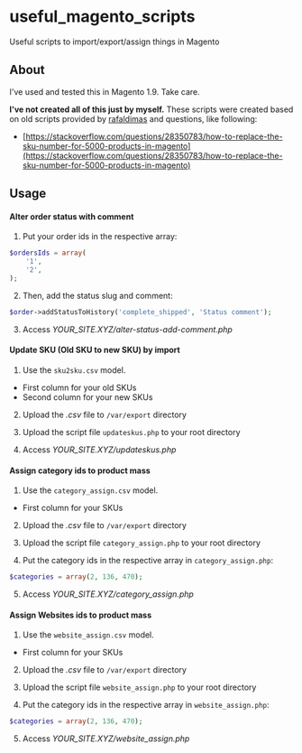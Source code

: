 # useful_magento_scripts
Useful scripts to import/export/assign things in Magento 

## About
I've used and tested this in Magento 1.9. Take care.

**I've not created all of this just by myself.** These scripts were created based on old scripts provided by [rafaldimas](https://github.com/rafaeldimas) and questions, like following: 
* [https://stackoverflow.com/questions/28350783/how-to-replace-the-sku-number-for-5000-products-in-magento](https://stackoverflow.com/questions/28350783/how-to-replace-the-sku-number-for-5000-products-in-magento)

## Usage

#### Alter order status with comment

1. Put your order ids in the respective array:

```php
$ordersIds = array(
    '1',
    '2',
);
```

2. Then, add the status slug and comment: 

```php
$order->addStatusToHistory('complete_shipped', 'Status comment');
```

3. Access *YOUR_SITE.XYZ/alter-status-add-comment.php*

#### Update SKU (Old SKU to new SKU) by import

1. Use the <code>sku2sku.csv</code> model. 
* First column for your old SKUs
* Second column for your new SKUs

2. Upload the *.csv* file to <code>/var/export</code> directory

3. Upload the script file <code>updateskus.php</code> to your root directory

4. Access *YOUR_SITE.XYZ/updateskus.php*

#### Assign category ids to product mass

1. Use the <code>category_assign.csv</code> model. 
* First column for your SKUs

2. Upload the *.csv* file to <code>/var/export</code> directory

3. Upload the script file <code>category_assign.php</code> to your root directory

4. Put the category ids in the respective array in <code>category_assign.php</code>:

```php
$categories = array(2, 136, 470);
```

5. Access *YOUR_SITE.XYZ/category_assign.php*

#### Assign Websites ids to product mass

1. Use the <code>website_assign.csv</code> model. 
* First column for your SKUs

2. Upload the *.csv* file to <code>/var/export</code> directory

3. Upload the script file <code>website_assign.php</code> to your root directory

4. Put the category ids in the respective array in <code>website_assign.php</code>:

```php
$categories = array(2, 136, 470);
```

5. Access *YOUR_SITE.XYZ/website_assign.php*
